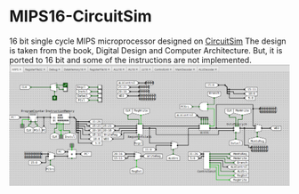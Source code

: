 # MIPS16-CircuitSim
16 bit single cycle MIPS microprocessor designed on [CircuitSim](https://github.com/ra4king/CircuitSim)
The design is taken from the book, Digital Design and Computer Architecture.
But, it is ported to 16 bit and some of the instructions are not implemented.
![alt text](https://github.com/hakan-demirli/MIPS16-CircuitSim/blob/main/Bird's-eye%20View.png?raw=true)
